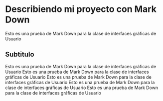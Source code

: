 # Describiendo mi proyecto con Mark Down

Esto es una prueba de Mark Down para la clase de interfaces gráficas de Usuario

## Subtitulo
Esto es una prueba de Mark Down para la clase de interfaces gráficas de Usuario
Esto es una prueba de Mark Down para la clase de interfaces gráficas de Usuario
Esto es una prueba de Mark Down para la clase de interfaces gráficas de Usuario
Esto es una prueba de Mark Down para la clase de interfaces gráficas de Usuario
Esto es una prueba de Mark Down para la clase de interfaces gráficas de Usuario

